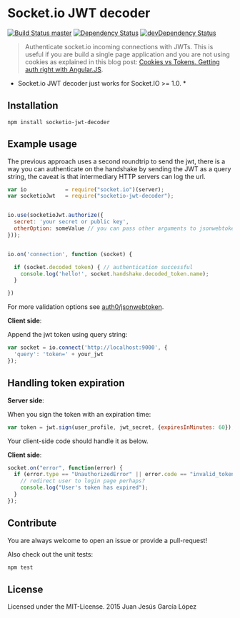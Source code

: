 # Socket.io JWT decoder

[![Build Status master](https://secure.travis-ci.org/juangl/socketio-jwt-decoder.svg)](http://travis-ci.org/juangl/socketio-jwt-decoder)
[![Dependency Status](https://david-dm.org/juangl/socketio-jwt-decoder.svg)](https://david-dm.org/juangl/socketio-jwt-decoder)
[![devDependency Status](https://david-dm.org/juangl/socketio-jwt-decoder/dev-status.svg)](https://david-dm.org/juangl/socketio-jwt-decoder#info=devDependencies)


> Authenticate socket.io incoming connections with JWTs. This is useful if you are build a single page application and you are not using cookies as explained in this blog post: [Cookies vs Tokens. Getting auth right with Angular.JS](http://blog.auth0.com/2014/01/07/angularjs-authentication-with-cookies-vs-token/).

* Socket.io JWT decoder just works for Socket.IO >= 1.0. *

## Installation

```
npm install socketio-jwt-decoder
```

## Example usage

The previous approach uses a second roundtrip to send the jwt, there is a way you can authenticate on the handshake by sending the JWT as a query string, the caveat is that intermediary HTTP servers can log the url.

```javascript
var io            = require("socket.io")(server);
var socketioJwt   = require("socketio-jwt-decoder");


io.use(socketioJwt.authorize({
  secret: 'your secret or public key',
  otherOption: someValue // you can pass other arguments to jsonwebtoken
}));


io.on('connection', function (socket) {

  if (socket.decoded_token) { // authentication successful
    console.log('hello!', socket.handshake.decoded_token.name);
  }

})
```

For more validation options see [auth0/jsonwebtoken](https://github.com/auth0/node-jsonwebtoken).

__Client side__:

Append the jwt token using query string:

```javascript
var socket = io.connect('http://localhost:9000', {
  'query': 'token=' + your_jwt
});
```

## Handling token expiration

__Server side__:

When you sign the token with an expiration time:

```javascript
var token = jwt.sign(user_profile, jwt_secret, {expiresInMinutes: 60});
```

Your client-side code should handle it as below.

__Client side__:

```javascript
socket.on("error", function(error) {
  if (error.type == "UnauthorizedError" || error.code == "invalid_token") {
    // redirect user to login page perhaps?
    console.log("User's token has expired");
  }
});
```

## Contribute

You are always welcome to open an issue or provide a pull-request!

Also check out the unit tests:
```bash
npm test
```

## License

Licensed under the MIT-License.
2015 Juan Jesús García López
